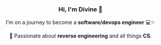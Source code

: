 <div align="center">
  <h3>Hi, I'm Divine 👋</h3>
  <p>I'm on a journey to become a <strong>software/devops engineer</strong> 💻✨</p>
  <p>🧪 Passionate about <strong>reverse engineering</strong> and all things <strong>CS</strong>.</p>
</div>
